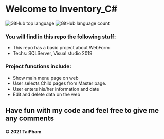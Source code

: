 # Welcome to Inventory_C#


 ![GitHub top language](https://img.shields.io/github/languages/top/taipham2000/Inventory_C-?logo=github) ![GitHub language count](https://img.shields.io/github/languages/count/taipham2000/Inventory_C-?logo=github)
 

### You will find in this repo the following stuff: 
* This repo has a basic project about WebForm
* Techs: SQLServer, Visual studio 2019


### Project functions include:
* Show main menu page on web
* User selects Child pages from Master page.
* User enters his/her information and date
* Edit and delete data on the web

## Have fun with my code and feel free to give me any comments

####  © 2021 TaiPham
